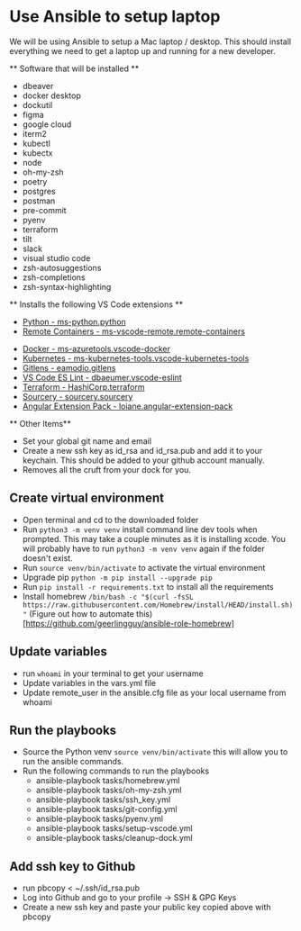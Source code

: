 # Use Ansible to setup laptop

We will be using Ansible to setup a Mac laptop / desktop. This should install everything we need to get a laptop up and running for a new developer.

** Software that will be installed **
* dbeaver
* docker desktop
* dockutil
* figma
* google cloud
* iterm2
* kubectl
* kubectx
* node
* oh-my-zsh
* poetry
* postgres
* postman
* pre-commit
* pyenv
* terraform
* tilt
* slack
* visual studio code
* zsh-autosuggestions
* zsh-completions
* zsh-syntax-highlighting

** Installs the following VS Code extensions **
* [Python - ms-python.python](https://marketplace.visualstudio.com/items?itemName=ms-python.python)
* [Remote Containers - ms-vscode-remote.remote-containers](https://marketplace.visualstudio.com/items?itemName=ms-vscode-remote.remote-containers)
- [Docker - ms-azuretools.vscode-docker](https://marketplace.visualstudio.com/items?itemName=ms-azuretools.vscode-docker)
- [Kubernetes - ms-kubernetes-tools.vscode-kubernetes-tools](https://marketplace.visualstudio.com/items?itemName=ms-kubernetes-tools.vscode-kubernetes-tools)
- [Gitlens - eamodio.gitlens](https://marketplace.visualstudio.com/items?itemName=eamodio.gitlens)
- [VS Code ES Lint - dbaeumer.vscode-eslint](https://marketplace.visualstudio.com/items?itemName=dbaeumer.vscode-eslint)
- [Terraform - HashiCorp.terraform](https://marketplace.visualstudio.com/items?itemName=HashiCorp.terraform)
- [Sourcery - sourcery.sourcery](https://marketplace.visualstudio.com/items?itemName=sourcery.sourcery)
- [Angular Extension Pack - loiane.angular-extension-pack](https://marketplace.visualstudio.com/items?itemName=loiane.angular-extension-pack)

** Other Items**
* Set your global git name and email
* Create a new ssh key as id_rsa and id_rsa.pub and add it to your keychain. This should be added to your github account manually.
* Removes all the cruft from your dock for you.

## Create virtual environment
* Open terminal and cd to the downloaded folder
* Run `python3 -m venv venv` install command line dev tools when prompted. This may take a couple minutes as it is installing xcode. You will probably have to run `python3 -m venv venv` again if the folder doesn't exist.
* Run `source venv/bin/activate` to activate the virtual environment
* Upgrade pip `python -m pip install --upgrade pip`
* Run `pip install -r requirements.txt` to install all the requirements
* Install homebrew `/bin/bash -c "$(curl -fsSL https://raw.githubusercontent.com/Homebrew/install/HEAD/install.sh)"` (Figure out how to automate this)[https://github.com/geerlingguy/ansible-role-homebrew]
## Update variables
* run `whoami` in your terminal to get your username
* Update variables in the vars.yml file
* Update remote_user in the ansible.cfg file as your local username from whoami
## Run the playbooks

* Source the Python venv `source venv/bin/activate` this will allow you to run the ansible commands.
* Run the following commands to run the playbooks
  * ansible-playbook tasks/homebrew.yml
  * ansible-playbook tasks/oh-my-zsh.yml
  * ansible-playbook tasks/ssh_key.yml
  * ansible-playbook tasks/git-config.yml
  * ansible-playbook tasks/pyenv.yml
  * ansible-playbook tasks/setup-vscode.yml
  * ansible-playbook tasks/cleanup-dock.yml


## Add ssh key to Github
* run pbcopy < ~/.ssh/id_rsa.pub
* Log into Github and go to your profile -> SSH & GPG Keys
* Create a new ssh key and paste your public key copied above with pbcopy
